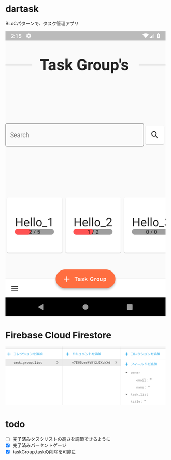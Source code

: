 # dartask

BLoCパターンで、タスク管理アプリ

![sample](https://github.com/suinua/dartask/blob/master/sample.png)


# Firebase Cloud Firestore

![sample](https://github.com/suinua/dartask/blob/master/firebase.png)

# todo

- [ ] 完了済みタスクリストの高さを調節できるように
- [x] 完了済みパーセントゲージ
- [x] taskGroup,taskの削除を可能に